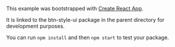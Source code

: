 This example was bootstrapped with [Create React App](https://github.com/facebook/create-react-app).

It is linked to the btn-style-ui package in the parent directory for development purposes.

You can run `npm install` and then `npm start` to test your package.
